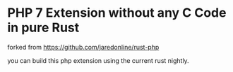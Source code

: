 # PHP 7 Extension without any C Code in pure Rust
forked from https://github.com/jaredonline/rust-php

you can build this php extension using the current rust nightly.